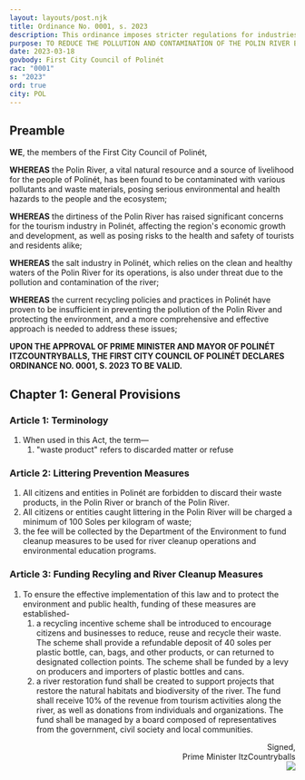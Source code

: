 ```yaml
---
layout: layouts/post.njk
title: Ordinance No. 0001, s. 2023
description: This ordinance imposes stricter regulations for industries and individuals in Polinét to reduce pollution and contamination of the Polin River.
purpose: TO REDUCE THE POLLUTION AND CONTAMINATION OF THE POLIN RIVER BY IMPOSING STRICTER REGULATIONS ON INDUSTRIES AND INDIVIDUALS THAT DISCHARGE WASTE MATERIALS INTO THE RIVER.
date: 2023-03-18
govbody: First City Council of Polinét
rac: "0001"
s: "2023"
ord: true
city: POL
---
```


## Preamble
<p>
<b><span class="text-3xl font-bold">W</span>E</b>, the members of the First City Council of Polinét,

**WHEREAS** the Polin River, a vital natural resource and a source of livelihood for the people of Polinét, has been found to be contaminated with various pollutants and waste materials, posing serious environmental and health hazards to the people and the ecosystem;

**WHEREAS** the dirtiness of the Polin River has raised significant concerns for the tourism industry in Polinét, affecting the region's economic growth and development, as well as posing risks to the health and safety of tourists and residents alike;

**WHEREAS** the salt industry in Polinét, which relies on the clean and healthy waters of the Polin River for its operations, is also under threat due to the pollution and contamination of the river;

**WHEREAS** the current recycling policies and practices in Polinét have proven to be insufficient in preventing the pollution of the Polin River and protecting the environment, and a more comprehensive and effective approach is needed to address these issues;

**UPON THE APPROVAL OF PRIME MINISTER AND MAYOR OF POLINÉT ITZCOUNTRYBALLS, THE FIRST CITY COUNCIL OF POLINÉT DECLARES ORDINANCE NO. 0001, S. 2023 TO BE VALID.**
</p>

## Chapter 1: General Provisions

### Article 1: Terminology
<ol class="numeral">
    <li>When used in this Act, the term—
        <ol class="alpha list-inside">
            <li>"waste product" refers to discarded matter or refuse</li>
        </ol>
    </li>
</ol>

### Article 2: Littering Prevention Measures
<ol class="numeral">
	<li>All citizens and entities in Polinét are forbidden to discard their waste products, in the Polin River or branch of the Polin River.</li>
	<li>All citizens or entities caught littering in the Polin River will be charged a minimum of 100 Soles per kilogram of waste;</li>
	<li>the fee will be collected by the Department of the Environment to fund cleanup measures to be used for river cleanup operations and environmental education programs.</li>
</ol>

### Article 3: Funding Recyling and River Cleanup Measures
<ol class="numeral">
	<li>To ensure the effective implementation of this law and to protect the environment and public health, funding of these measures are established-
		<ol class="alpha list-inside">
			<li>a recycling incentive scheme shall be introduced to encourage citizens and businesses to reduce, reuse and recycle their waste. The scheme shall provide a refundable deposit of 40 soles per plastic bottle, can, bags, and other products, or can returned to designated collection points. The scheme shall be funded by a levy on producers and importers of plastic bottles and cans.</li>
			<li>a river restoration fund shall be created to support projects that restore the natural habitats and biodiversity of the river. The fund shall receive 10% of the revenue from tourism activities along the river, as well as donations from individuals and organizations. The fund shall be managed by a board composed of representatives from the government, civil society and local communities.</li>
		</ol>
	</li>
</ol>

<div class="grid" style="text-align:right;">
    Signed,
    <div class="block">
        Prime Minister ItzCountryballs<br>
        <img src="/assets/img/Itz-sig.png" class="h-12 w-auto float-right block">
    </div>
</div>